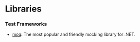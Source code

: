 Libraries
=========

### Test Frameworks

 - [moq](https://github.com/devlooped/moq):
 The most popular and friendly mocking library for .NET.
